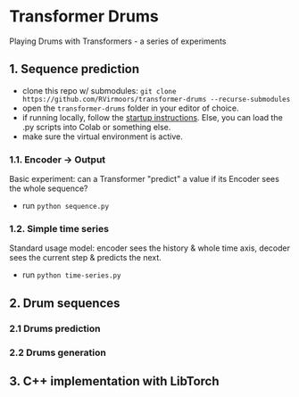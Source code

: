 # Transformer Drums

Playing Drums with Transformers - a series of experiments

## 1. Sequence prediction

- clone this repo w/ submodules: `git clone https://github.com/RVirmoors/transformer-drums --recurse-submodules`
- open the `transformer-drums` folder in your editor of choice.
- if running locally, follow the [startup instructions](startup.md). Else, you can load the .py scripts into Colab or something else.
- make sure the virtual environment is active.

### 1.1. Encoder -> Output

Basic experiment: can a Transformer "predict" a value if its Encoder sees the whole sequence?

- run `python sequence.py`

### 1.2. Simple time series

Standard usage model: encoder sees the history & whole time axis, decoder sees the current step & predicts the next.

- run `python time-series.py`

## 2. Drum sequences

### 2.1 Drums prediction

### 2.2 Drums generation

## 3. C++ implementation with LibTorch